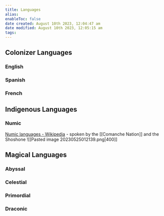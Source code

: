 ```yaml
---
title: Languages
alias: 
enableToc: false
date created: August 10th 2023, 12:04:47 am
date modified: August 10th 2023, 12:05:15 am
tags: 
---
```

## Colonizer Languages
### English

### Spanish

### French

## Indigenous Languages
### Numic
[Numic languages - Wikipedia](https://en.wikipedia.org/wiki/Numic_languages) - spoken by the [[Comanche Nation]] and the Shoshone
![[Pasted image 20230525012139.png|400]]

## Magical Languages
### Abyssal

### Celestial

### Primordial

### Draconic
